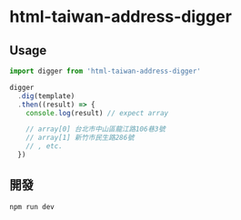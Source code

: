 # html-taiwan-address-digger

## Usage

```js
import digger from 'html-taiwan-address-digger'

digger
  .dig(template)
  .then((result) => {
    console.log(result) // expect array

    // array[0] 台北市中山區龍江路106巷3號
    // array[1] 新竹市民生路286號
    // , etc.
  })
```

## 開發

```sh
npm run dev
```
